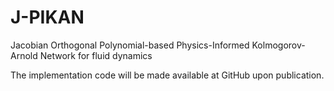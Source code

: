 # J-PIKAN
Jacobian Orthogonal Polynomial-based Physics-Informed Kolmogorov-Arnold Network for fluid dynamics

The implementation code will be made available at GitHub upon publication.
